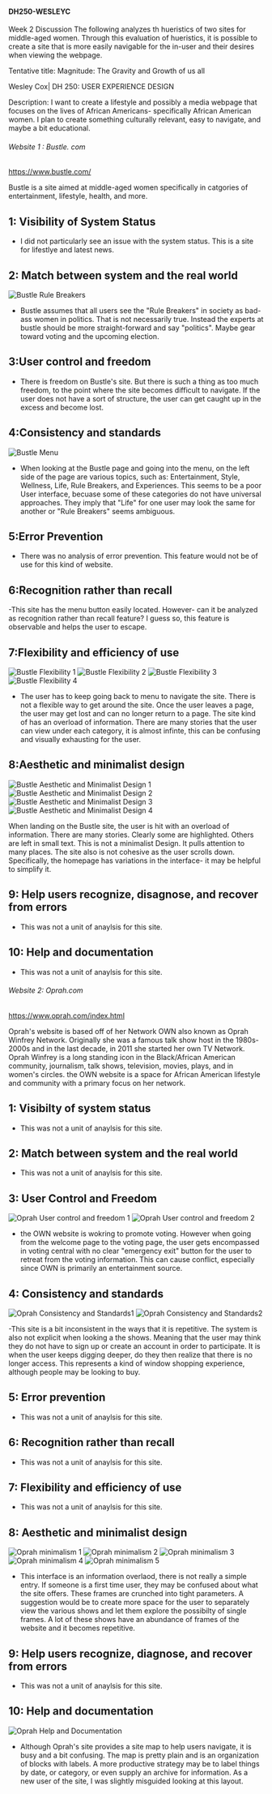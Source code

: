#### DH250-WESLEYC
Week 2 Discussion
The following analyzes th hueristics of two sites for middle-aged women. 
Through this evaluation of hueristics, it is possible to create a site that is more easily navigable for the in-user and their desires when viewing the webpage. 

Tentative title:  Magnitude: The Gravity and Growth of us all

Wesley Cox| DH 250: USER EXPERIENCE DESIGN 

Description: I want to create a lifestyle and possibly a media webpage that focuses on the lives of African Americans- specifically African American women. I plan to create something culturally relevant, easy to navigate, and maybe a bit educational.

###### Website 1 : Bustle. com
https://www.bustle.com/

Bustle is a site aimed at middle-aged women specifically in catgories of entertainment, lifestyle, health, and more. 

## 1: Visibility of System Status

- I did not particularly see an issue with the system status. This is a site for lifestlye and latest news.

## 2: Match between system and the real world

![Bustle Rule Breakers](https://github.com/wesleybleu/DH150-WESLEYC/blob/main/bustle-rulebreakers.png)

- Bustle assumes that all users see the "Rule Breakers" in society as bad-ass women in politics. That is not necessarily true. Instead the experts at bustle should be more straight-forward and say "politics". Maybe gear toward voting and the upcoming election. 

## 3:User control and freedom

- There is freedom on Bustle's site. But there is such a thing as too much freedom, to the point where the site becomes difficult to navigate. If the user does not have a sort of structure, the user can get caught up in the excess and become lost.

## 4:Consistency and standards

![Bustle Menu](https://github.com/wesleybleu/DH150-WESLEYC/blob/main/Bustle_systemandrealworld.png)

- When looking at the Bustle page and going into the menu, on the left side of the page are various topics, such as: Entertainment, Style, Wellness, Life, Rule Breakers, and Experiences. This seems to be a poor User interface, becuase some of these categories do not have universal approaches. They imply that "Life" for one user may look the same for another or "Rule Breakers" seems ambiguous. 

## 5:Error Prevention

- There was no analysis of error prevention. This feature would not be of use for this kind of website.

## 6:Recognition rather than recall

-This site has the menu button easily located. However- can it be analyzed as recognition rather than recall feature? I guess so, this feature is observable and helps the user to escape.

## 7:Flexibility and efficiency of use

![Bustle Flexibility 1](https://github.com/wesleybleu/DH150-WESLEYC/blob/main/flex_01.png) 
![Bustle Flexibility 2](https://github.com/wesleybleu/DH150-WESLEYC/blob/main/flex_02.png)
![Bustle Flexibility 3](https://github.com/wesleybleu/DH150-WESLEYC/blob/main/flex_03.png)
![Bustle Flexibility 4](https://github.com/wesleybleu/DH150-WESLEYC/blob/main/flex_04.png)

- The user has to keep going back to menu to navigate the site. There is not a flexible way to get around the site. Once the user leaves a page, the user may get lost and can no longer return to a page. The site kind of has an overload of information. There are many stories that the user can view under each category, it is almost infinte, this can be confusing and visually exhausting for the user. 

## 8:Aesthetic and minimalist design

![Bustle Aesthetic and Minimalist Design 1](https://github.com/wesleybleu/DH150-WESLEYC/blob/main/a%26m01.png)
![Bustle Aesthetic and Minimalist Design 2](https://github.com/wesleybleu/DH150-WESLEYC/blob/main/a%26m02.png)
![Bustle Aesthetic and Minimalist Design 3](https://github.com/wesleybleu/DH150-WESLEYC/blob/main/a%26m03.png)
![Bustle Aesthetic and Minimalist Design 4](https://github.com/wesleybleu/DH150-WESLEYC/blob/main/a%26m04.png)

When landing on the Bustle site, the user is hit with an overload of information. There are many stories. Clearly some are highlighted. Others are left in small text. This is not a minimalist Design. It pulls attention to many places. The site also is not cohesive as the user scrolls down. Specifically, the homepage has variations in the interface- it may be helpful to simplify it.

## 9: Help users recognize, disagnose, and recover from errors

- This was not a unit of anaylsis for this site.

## 10: Help and documentation

- This was not a unit of anaylsis for this site.





###### Website 2: Oprah.com
https://www.oprah.com/index.html

Oprah's website is based off of her Network OWN also known as Oprah Winfrey Network. Originally she was a famous talk show host in the 1980s- 2000s and in the last decade, in 2011 she started her own TV Network. Oprah Winfrey is a long standing icon in the Black/African American community, journalism, talk shows, television, movies, plays, and in women's circles. the OWN website is a space for African American lifestyle and community with a primary focus on her network.

## 1: Visibilty of system status

- This was not a unit of anaylsis for this site.

## 2: Match between system and the real world

- This was not a unit of anaylsis for this site.

## 3: User Control and Freedom
![Oprah User control and freedom 1](https://github.com/wesleybleu/DH150-WESLEYC/blob/main/Oprah_usercontrol1.png)
![Oprah User control and freedom 2](https://github.com/wesleybleu/DH150-WESLEYC/blob/main/Oprah_usercontrol2.png)

- the OWN website is wokring to promote voting. However when going from the welcome page to the voting page, the user gets encompassed in voting central with no clear "emergency exit" button for the user to retreat from the voting information. This can cause conflict, especially since OWN is primarily an entertainment source.

## 4: Consistency and standards
![Oprah Consistency and Standards1](https://github.com/wesleybleu/DH150-WESLEYC/blob/main/O_consistency:Standards1.png)
![Oprah Consistency and Standards2](https://github.com/wesleybleu/DH150-WESLEYC/blob/main/O_consistency:Standards2.png)

-This site is a bit inconsistent in the ways that it is repetitive. The system is also not explicit when looking a the shows. Meaning that the user may think they do not have to sign up or create an account in order to participate. It is when the user keeps digging deeper, do they then realize that there is no longer access. This represents a kind of window shopping experience, although people may be looking to buy.

## 5: Error prevention

- This was not a unit of anaylsis for this site.

## 6: Recognition rather than recall

- This was not a unit of anaylsis for this site.

## 7: Flexibility and efficiency of use

- This was not a unit of anaylsis for this site.

## 8: Aesthetic and minimalist design
![Oprah minimalism 1](https://github.com/wesleybleu/DH150-WESLEYC/blob/main/O_minimalist1.png)
![Oprah minimalism 2](https://github.com/wesleybleu/DH150-WESLEYC/blob/main/O_minimalist2.png)
![Oprah minimalism 3](https://github.com/wesleybleu/DH150-WESLEYC/blob/main/O_minimalist3.png)
![Oprah minimalism 4](https://github.com/wesleybleu/DH150-WESLEYC/blob/main/O_minimalist4.png)
![Oprah minimalism 5](https://github.com/wesleybleu/DH150-WESLEYC/blob/main/O_minimalist5.png)

- This interface is an information overlaod, there is not really a simple entry. If someone is a first time user, they may be confused about what the site offers. These frames are crunched into tight parameters. A suggestion would be to create more space for the user to separately view the various shows and let them explore the possibilty of single frames. A lot of these shows have an abundance of frames of the website and it becomes repetitive. 


## 9: Help users recognize, diagnose, and recover from errors

- This was not a unit of anaylsis for this site.

## 10: Help and documentation
![Oprah Help and Documentation](https://github.com/wesleybleu/DH150-WESLEYC/blob/main/O_help%20and%20documentation.png)

- Although Oprah's site provides a site map to help users navigate, it is busy and a bit confusing. The map is pretty plain and is an organization of blocks with labels. A more productive strategy may be to label things by date, or category, or even supply an archive for information. As a new user of the site, I was slightly misguided looking at this layout.
